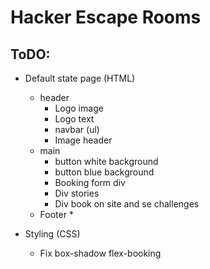 # Hacker Escape Rooms

## ToDO:
* Default state page (HTML)
    * header
        * Logo image
        * Logo text
        * navbar (ul)
        * Image header
    * main
        * button white background
        * button blue background
        * Booking form div
        * Div stories
        * Div book on site and se challenges
    * Footer
        *

* Styling (CSS)
    * Fix box-shadow flex-booking



